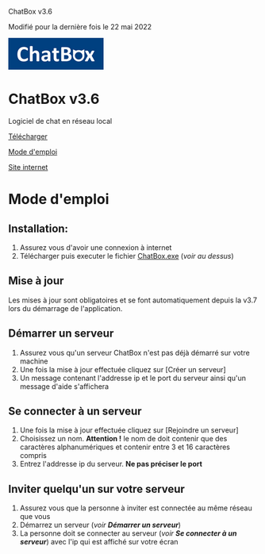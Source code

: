 ChatBox v3.6

Modifié pour la dernière fois le 22 mai 2022

![Alt text](https://raw.githubusercontent.com/HubertBDLB/ChatBox/main/images/logo_192_64.png)


# ChatBox v3.6

Logiciel de chat en réseau local

[Télécharger](https://raw.githubusercontent.com/HubertBDLB/ChatBox/main/ChatBox.exe)

[Mode d'emploi](https://github.com/HubertBDLB/ChatBox/blob/main/README.md)

[Site internet](https://hubertbdlb.github.io/ChatBox/)
# Mode d'emploi


## Installation:

1. Assurez vous d'avoir une connexion à internet
2. Télécharger puis executer le fichier [ChatBox.exe](https://raw.githubusercontent.com/HubertBDLB/ChatBox/main/ChatBox.exe) (*voir au dessus*)


## Mise à jour

Les mises à jour sont obligatoires et se font automatiquement depuis la v3.7 lors du démarrage de l'application.


## Démarrer un serveur

1. Assurez vous qu'un serveur ChatBox n'est pas déjà démarré sur votre machine
2. Une fois la mise à jour effectuée cliquez sur [Créer un serveur]
3. Un message contenant l'addresse ip et le port du serveur ainsi qu'un message d'aide s'affichera


## Se connecter à un serveur

1. Une fois la mise à jour effectuée cliquez sur [Rejoindre un serveur]
2. Choisissez un nom. **Attention !** le nom de doit contenir que des caractères alphanumériques et contenir entre 3 et 16 caractères compris
3. Entrez l'addresse ip du serveur. **Ne pas préciser le port**


## Inviter quelqu'un sur votre serveur

1. Assurez vous que la personne à inviter est connectée au même réseau que vous
2. Démarrez un serveur (*voir **Démarrer un serveur***)
3. La personne doit se connecter au serveur (*voir **Se connecter à un serveur***) avec l'ip qui est affiché sur votre écran
